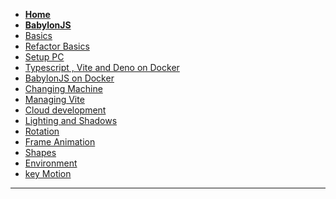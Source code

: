 <!-- docs/_sidebar.md -->

* [<b>Home</b>](/)
* [<b>BabylonJS</b>](/Block_3/README.md "Block 3")
* [Basics](Block_3/section_1/html5_intro.md)
* [Refactor Basics](Block_3/section_1b/refactor.md)
* [Setup PC](Block_3/section_1c/setup.md)
* [Typescript , Vite and Deno on Docker](Block_3/section_1d_node/devEnv.md)
* [BabylonJS on Docker](Block_3/section_1e_node/firstBabylon.md)
* [Changing Machine](Block_3/section_1f/change.md)
* [Managing Vite](Block_3/section_1g/vite.md)
* [Cloud development](Block_3/section_1h/cde.md)
* [Lighting and Shadows](Block_3/section_2a/lighting02.md)
* [Rotation](Block_3/section_2b/rotation.md)
* [Frame Animation](Block_3/section_3/frames01.md)
* [Shapes](Block_3/section_4/shapes01.md)
* [Environment](Block_3/section_5/section_5.md)
* [key Motion](Block_3/section_6/section_6.md)


<hr/>
<!-- 

* [Changing scenes](Block_3/section_4/section_4.md)
* [Frame Animation](Block_3/section_6/section_6.md)
* [Mesh Animation](Block_3/section_7/section_7.md)
* [Mesh Movement](Block_3/section_9/section_9.md)
* [Gui scene selector](Block_3/section_10/section_10.md)
* [Mesh physics](Block_3/section_11/section_11.md)
* [Setup Docker](Block_3/section_12/setup.md)

-->

<!--
* [<h3>Environments</h3>](Block_3/section_2/section_2.md)
* [<h3>Player Movement and Interaction</h3>](Block_3/section_3/section_3.md)
* [<h3>Sprite Animation</h3>](Block_1/section_4/section_4.md) 
* [<h3>Player Mechanics</h3>](Block_1/section_5/section_5.md) 
* [<h3>Physics, particles emitters and shaders</h3>](Block_1/section_6/section_6.md) 
* [<h3>User Interface</h3>](Block_1/section_7/section_8.md) 
* [<h3>Sprite Animation</h3>](Block_1/section_8/section_8.md) 

* [<h3>Village scenes</h3>](Block_3/section_5/section_5.md)
->